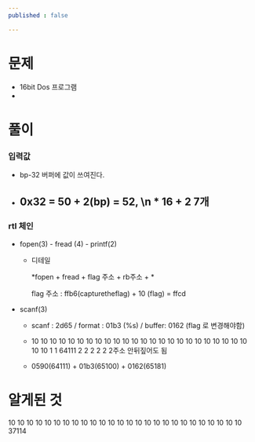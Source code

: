 ```yaml
---
published : false

---
```




# 문제

- 16bit Dos 프로그램
- 





# 풀이

### 입력값

- bp-32 버퍼에 값이 쓰여진다.
- 0x32 = 50 + 2(bp) =  52,  \n * 16 +  2 7개
  - 

### rtl 체인

- fopen(3) - fread (4) -  printf(2)

  - 디테일

    *fopen + fread + flag 주소 + rb주소 + *

    flag 주소 :  ffb6(capturetheflag) + 10 (flag) = ffcd

- scanf(3) 

  - scanf : 2d65 /  format : 01b3 (%s) / buffer: 0162 (flag 로 변경해야함)

  - 10 10 10 10 10 10 10 10 10 10 10 10 10 10 10 10 10 10 10 10 10 10 10 10 10 10 ‭‭1 1 64111‬‬ 2 2 2 2 2 2주소 안뒤짚어도 됨

  - 0590(64111) + 01b3(65100) + 0162(65181)

    

    

# 알게된 것

10 10 10 10 10 10 10 10 10 10 10 10 10 10 10 10 10 10 10 10 10 10 10 10 10 10 ‭37114‬